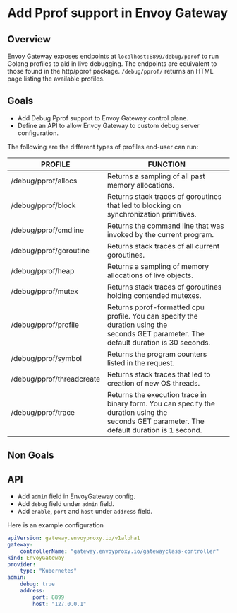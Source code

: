 # Add Pprof support in Envoy Gateway

## Overview

Envoy Gateway exposes endpoints at `localhost:8899/debug/pprof` to run Golang profiles to aid in live debugging. The endpoints are equivalent to those found in the http/pprof package. `/debug/pprof/` returns an HTML page listing the available profiles.

## Goals

* Add Debug Pprof support to Envoy Gateway control plane.
* Define an API to allow Envoy Gateway to custom debug server configuration.

The following are the different types of profiles end-user can run:

PROFILE	| FUNCTION
-- | --
/debug/pprof/allocs | Returns a sampling of all past memory allocations.
/debug/pprof/block | Returns stack traces of goroutines that led to blocking on synchronization primitives.
/debug/pprof/cmdline | Returns the command line that was invoked by the current program.
/debug/pprof/goroutine | Returns stack traces of all current goroutines.
/debug/pprof/heap | Returns a sampling of memory allocations of live objects.
/debug/pprof/mutex | Returns stack traces of goroutines holding contended mutexes.
/debug/pprof/profile | Returns pprof-formatted cpu profile. You can specify the duration using the seconds GET parameter. The default duration is 30 seconds.
/debug/pprof/symbol | Returns the program counters listed in the request.
/debug/pprof/threadcreate | Returns stack traces that led to creation of new OS threads.
/debug/pprof/trace | Returns the execution trace in binary form. You can specify the duration using the seconds GET parameter. The default duration is 1 second.

## Non Goals

## API

* Add `admin` field in EnvoyGateway config.
* Add `debug` field under `admin` field.
* Add `enable`, `port` and `host` under `address` field.

Here is an example configuration

``` yaml
apiVersion: gateway.envoyproxy.io/v1alpha1
gateway:
    controllerName: "gateway.envoyproxy.io/gatewayclass-controller"
kind: EnvoyGateway
provider:
    type: "Kubernetes"
admin:
    debug: true
    address:
        port: 8899
        host: "127.0.0.1"
```
